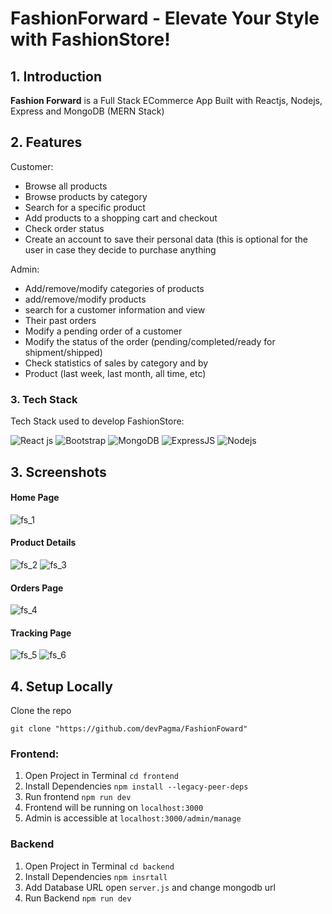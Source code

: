# FashionForward - Elevate Your Style with FashionStore!

## 1. Introduction

**Fashion Forward** is a Full Stack ECommerce App Built with Reactjs, Nodejs, Express and  MongoDB (MERN Stack)

## 2. Features

Customer:
  - Browse all products
  - Browse products by category
  - Search for a specific product
  - Add products to a shopping cart and checkout
  - Check order status
  - Create an account to save their personal data (this is optional for the user in case they decide to purchase anything
    
Admin:
  - Add/remove/modify categories of products
  - add/remove/modify products
  - search for a customer information and view
  - Their past orders
  - Modify a pending order of a customer
  - Modify the status of the order (pending/completed/ready for shipment/shipped)
  - Check statistics of sales by category and by
  - Product (last week, last month, all time, etc)

### 3. Tech Stack

Tech Stack used to develop FashionStore:

![React  js](https://img.shields.io/badge/React-20232A?style=for-the-badge&logo=react&logoColor=61DAFB) ![Bootstrap](https://img.shields.io/badge/Bootstrap-563D7C?style=for-the-badge&logo=bootstrap&logoColor=white) ![MongoDB](https://img.shields.io/badge/MongoDB-4EA94B?style=for-the-badge&logo=mongodb&logoColor=white) ![ExpressJS](https://img.shields.io/badge/Express.js-404D59?style=for-the-badge) ![Nodejs](https://img.shields.io/badge/Node.js-43853D?style=for-the-badge&logo=node.js&logoColor=white)


## 3. Screenshots
#### Home Page
![fs_1](https://github.com/Ayush-Bulbule/FashionStore/assets/69710917/b0e6cbeb-86ab-4188-98bf-8752406ae536)
#### Product Details 
![fs_2](https://github.com/Ayush-Bulbule/FashionStore/assets/69710917/80ab6b41-2fc2-4658-938d-f0768fd702ea)
![fs_3](https://github.com/Ayush-Bulbule/FashionStore/assets/69710917/cfe86bda-e65f-4dcd-8ec4-aa1ff4888fcf)
#### Orders Page
![fs_4](https://github.com/Ayush-Bulbule/FashionStore/assets/69710917/bc645e69-a4e0-4892-9d87-5e5f582720c3)
#### Tracking Page
![fs_5](https://github.com/Ayush-Bulbule/FashionStore/assets/69710917/e28a26e6-5f60-4947-bb6b-462d9ad69c67)
![fs_6](https://github.com/Ayush-Bulbule/FashionStore/assets/69710917/633ef549-d18d-4452-a726-e4d6fd4819c5)


## 4. Setup Locally

Clone the repo 
``` 
git clone "https://github.com/devPagma/FashionFoward"
```

### Frontend:
1. Open Project in Terminal `cd frontend`
2. Install Dependencies `npm install --legacy-peer-deps`
3. Run frontend `npm run dev`
4. Frontend will be running on `localhost:3000`
5. Admin is accessible at `localhost:3000/admin/manage`

### Backend
1. Open Project in Terminal `cd backend`
2. Install Dependencies `npm insrtall`
3. Add Database URL open `server.js` and change mongodb url
4. Run Backend `npm run dev`





